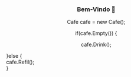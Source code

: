 ### <p align="center">**Bem-Vindo 👋**</p>
<p align="center">Cafe cafe = new Cafe();</p>
<p align="center">if(cafe.Empty()) {</p>
<p align="center">  cafe.Drink();</p>
  
  }else {<br>
  cafe.Refil();<br>
  }
</p>

<!--
**RyanPereiraS/RyanPereiraS** is a ✨ _special_ ✨ repository because its `README.md` (this file) appears on your GitHub profile.

Here are some ideas to get you started:

- 🔭 I’m currently working on ...
- 🌱 I’m currently learning ...
- 👯 I’m looking to collaborate on ...
- 🤔 I’m looking for help with ...
- 💬 Ask me about ...
- 📫 How to reach me: ...
- 😄 Pronouns: ...
- ⚡ Fun fact: ...
-->
